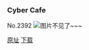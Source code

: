 ### Cyber Cafe
No.2392
![图片不见了~~~](https://imgs.xkcd.com/comics/cyber_cafe.png)

[原址](https://xkcd.com//2392) [下载](https://imgs.xkcd.com/comics/cyber_cafe.png)

